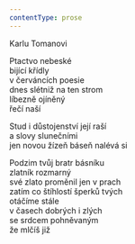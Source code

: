 ```yaml
---
contentType: prose
---
```


Karlu Tomanovi

Ptactvo nebeské  
bijící křídly  
v červáncích poesie  
dnes slétniž na ten strom  
líbezně ojíněný  
řečí naší

  

Stud i důstojenství její raší  
a slovy slunečními  
jen novou žízeň báseň nalévá si

  

Podzim tvůj bratr básníku  
zlatník rozmarný  
své zlato proměnil jen v prach  
zatím co štíhlostí šperků tvých  
otáčíme stále  
v časech dobrých i zlých  
se srdcem pohněvaným  
že mlčíš již
